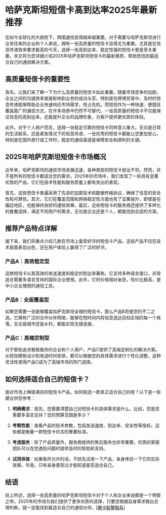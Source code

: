 # 哈萨克斯坦短信卡高到达率2025年最新推荐

在如今全球化的大趋势下，跨国通信变得越来越重要。对于需要与哈萨克斯坦进行业务往来的企业和个人来说，拥有一张高质量的短信卡显得尤为重要。尤其是在信息传递效率要求极高的今天，选择一张高到达率、稳定性强的短信卡更是至关重要。本文将为您详细介绍2025年哈萨克斯坦短信卡的最新推荐，帮助您找到最适合自己的通信解决方案。

## 高质量短信卡的重要性

首先，让我们来了解一下为什么高质量的短信卡如此重要。随着市场竞争的加剧，企业之间的沟通效率直接影响到业务的成功与否。特别是在跨境贸易中，及时的信息传递能够帮助企业快速响应市场需求，抢占先机。而短信作为一种快速、便捷且覆盖面广的通信方式，在许多场景中仍然不可替代。一张高质量的短信卡不仅能保证信息的高到达率，还能提升企业的品牌形象，为客户提供更优质的体验。

此外，对于个人用户而言，选择一张稳定可靠的短信卡同样意义重大。无论是日常的生活联系，还是紧急情况下的信息传递，一张优秀的短信卡都能让您更加安心。特别是在国外旅行或工作时，稳定的通信渠道是保障安全和顺利的关键。

## 2025年哈萨克斯坦短信卡市场概况

近年来，哈萨克斯坦的通信市场发展迅速，各种类型的短信卡层出不穷。然而，并不是所有的短信卡都适合您的需求。2025年的市场中，我们发现了一些具有显著优势的产品，它们在技术性能和服务质量上都有突出的表现。

首先，这些短信卡普遍采用了先进的加密技术和数据传输协议，确保了信息的安全性和可靠性。其次，它们在覆盖范围和网络稳定性方面也有了显著提升，即使是在偏远地区，也能保持良好的通信效果。最后，这些短信卡的服务商还提供了多样化的套餐选择，满足不同用户的需求，无论是企业还是个人，都能找到合适的方案。

## 推荐产品特点详解

接下来，我们将重点介绍几款在市场上备受好评的短信卡产品。这些产品不仅在技术层面表现出色，还在用户体验上赢得了广泛的好评。

### 产品A：高效稳定型

这款短信卡以其高效的发送速度和稳定的到达率著称。它支持多种语言接口，非常适合需要多语言支持的国际企业使用。此外，它的价格相对亲民，性价比极高，是中小企业理想的通信工具。

### 产品B：全面覆盖型

如果您需要一张能够覆盖哈萨克斯坦全境的短信卡，那么产品B将是您的不二之选。它拥有广泛的合作伙伴网络，能够在短时间内将信息送达目标区域的每一个角落。无论是城市还是乡村，都能实现无缝连接。

### 产品C：高端定制型

对于那些追求极致服务的企业和个人用户，产品C提供了高端定制化的解决方案。从短信模板设计到发送时间安排，都可以根据您的具体需求进行个性化调整。这种灵活性使得产品C成为了高端市场的热门选择。

## 如何选择适合自己的短信卡？

面对市场上琳琅满目的短信卡产品，如何挑选一款真正适合自己的呢？以下是一些建议供您参考：

1. **明确需求**：首先，您需要清楚自己对短信卡的具体需求是什么。比如，您是否需要多语言支持？您的预算范围是多少？

2. **考察性能**：查看产品的技术参数，包括发送速度、到达率、安全性等指标。这些都是衡量一款短信卡优劣的重要标准。

3. **考虑服务**：除了产品质量外，服务商提供的售后服务也非常重要。优质的客服团队可以在您遇到问题时提供及时的帮助和支持。

4. **试用体验**：如果条件允许的话，不妨先试用一下产品，亲身体验一下它的实际效果。毕竟，只有亲身感受过才能知道是否适合自己。

## 结语

综上所述，选择一张高质量的哈萨克斯坦短信卡对于个人和企业来说都是一个明智之举。2025年的市场为我们提供了更多优质的选择，只要您根据自身需求做出合理判断，就一定能找到最适合自己的通信伙伴。[[購卡點擊聯系](https://t.me/s/SXDXQF)]